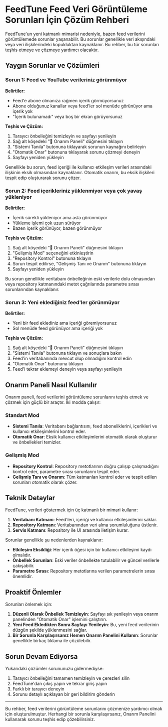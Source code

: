 # FeedTune Feed Veri Görüntüleme Sorunları İçin Çözüm Rehberi

FeedTune'un yeni katmanlı mimarisi nedeniyle, bazen feed verilerini görüntülemede sorunlar yaşanabilir. Bu sorunlar genellikle veri akışındaki veya veri ilişkilerindeki kopukluktan kaynaklanır. Bu rehber, bu tür sorunları teşhis etmeye ve çözmeye yardımcı olacaktır.

## Yaygın Sorunlar ve Çözümleri

### Sorun 1: Feed ve YouTube verileriniz görünmüyor

**Belirtiler:**
- Feed'e abone olmanıza rağmen içerik görmüyorsunuz
- Abone olduğunuz kanallar veya feed'ler sol menüde görünüyor ama içerik yok
- "İçerik bulunamadı" veya boş bir ekran görüyorsunuz

**Teşhis ve Çözüm:**
1. Tarayıcı önbelleğini temizleyin ve sayfayı yenileyin
2. Sağ alt köşedeki "🔧 Onarım Paneli" düğmesini tıklayın
3. "Sistemi Tanıla" butonuna tıklayarak sorunun kaynağını belirleyin
4. "Otomatik Onar" butonuna tıklayarak sorunu çözmeyi deneyin
5. Sayfayı yeniden yükleyin

Genellikle bu sorun, feed içeriği ile kullanıcı etkileşim verileri arasındaki ilişkinin eksik olmasından kaynaklanır. Otomatik onarım, bu eksik ilişkileri tespit edip oluşturarak sorunu çözer.

### Sorun 2: Feed içerikleriniz yüklenmiyor veya çok yavaş yükleniyor

**Belirtiler:**
- İçerik sürekli yükleniyor ama asla görünmüyor
- Yükleme işlemi çok uzun sürüyor
- Bazen içerik görünüyor, bazen görünmüyor

**Teşhis ve Çözüm:**
1. Sağ alt köşedeki "🔧 Onarım Paneli" düğmesini tıklayın
2. "Gelişmiş Mod" seçeneğini etkinleştirin
3. "Repository Kontrol" butonuna tıklayın
4. Sorun tespit edilirse, "Gelişmiş Tanı ve Onarım" butonuna tıklayın
5. Sayfayı yeniden yükleyin

Bu sorun genellikle veritabanı önbelleğinin eski verilerle dolu olmasından veya repository katmanındaki metot çağrılarında parametre sırası sorunlarından kaynaklanır.

### Sorun 3: Yeni eklediğiniz feed'ler görünmüyor

**Belirtiler:**
- Yeni bir feed eklediniz ama içeriği göremiyorsunuz
- Sol menüde feed görünüyor ama içeriği yok

**Teşhis ve Çözüm:**
1. Sağ alt köşedeki "🔧 Onarım Paneli" düğmesini tıklayın
2. "Sistemi Tanıla" butonuna tıklayın ve sonuçlara bakın
3. Feed'in veritabanında mevcut olup olmadığını kontrol edin
4. "Otomatik Onar" butonuna tıklayın
5. Feed'i tekrar eklemeyi deneyin veya sayfayı yenileyin

## Onarım Paneli Nasıl Kullanılır

Onarım paneli, feed verilerini görüntüleme sorunlarını teşhis etmek ve çözmek için güçlü bir araçtır. İki modda çalışır:

### Standart Mod

- **Sistemi Tanıla**: Veritabanı bağlantısını, feed aboneliklerini, içerikleri ve kullanıcı etkileşimlerini kontrol eder.
- **Otomatik Onar**: Eksik kullanıcı etkileşimlerini otomatik olarak oluşturur ve önbellekleri temizler.

### Gelişmiş Mod

- **Repository Kontrol**: Repository metotlarının doğru çalışıp çalışmadığını kontrol eder, parametre sırası sorunlarını tespit eder.
- **Gelişmiş Tanı ve Onarım**: Tüm katmanları kontrol eder ve tespit edilen sorunları otomatik olarak çözer.

## Teknik Detaylar

FeedTune, verileri göstermek için üç katmanlı bir mimari kullanır:

1. **Veritabanı Katmanı**: Feed'leri, içeriği ve kullanıcı etkileşimlerini saklar.
2. **Repository Katmanı**: Veritabanından veri alma sorumluluğunu üstlenir.
3. **Servis Katmanı**: Repository ile UI arasında iletişim kurar.

Sorunlar genellikle şu nedenlerden kaynaklanır:

- **Etkileşim Eksikliği**: Her içerik öğesi için bir kullanıcı etkileşimi kaydı olmalıdır.
- **Önbellek Sorunları**: Eski veriler önbellekte tutulabilir ve güncel verilerle çakışabilir.
- **Parametre Sırası**: Repository metotlarına verilen parametrelerin sırası önemlidir.

## Proaktif Önlemler

Sorunları önlemek için:

1. **Düzenli Olarak Önbellek Temizleyin**: Sayfayı sık yenileyin veya onarım panelinden "Otomatik Onar" işlemini çalıştırın.
2. **Yeni Feed Ekledikten Sonra Sayfayı Yenileyin**: Bu, yeni feed verilerinin düzgün şekilde yüklenmesini sağlar.
3. **Bir Sorunla Karşılaşırsanız Hemen Onarım Panelini Kullanın**: Sorunlar genellikle birkaç tıklama ile çözülebilir.

## Sorun Devam Ediyorsa

Yukarıdaki çözümler sorununuzu gidermediyse:

1. Tarayıcı önbelleğini tamamen temizleyin ve çerezleri silin
2. FeedTune'dan çıkış yapın ve tekrar giriş yapın
3. Farklı bir tarayıcı deneyin
4. Sorunu detaylı açıklayan bir geri bildirim gönderin

---

Bu rehber, feed verilerini görüntüleme sorunlarını çözmenize yardımcı olmak için oluşturulmuştur. Herhangi bir sorunla karşılaşırsanız, Onarım Panelini kullanarak sorunu teşhis edip çözebilirsiniz. 